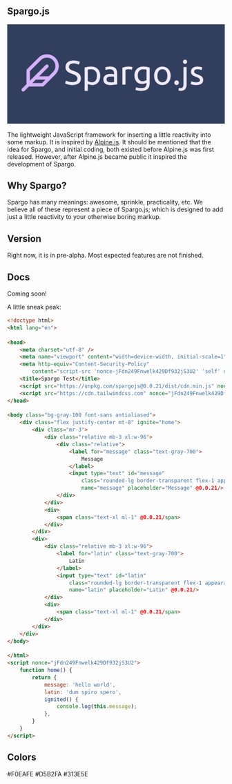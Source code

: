 ## Spargo.js

<p align="center"><img src="/logo_with_text.png" alt="Spargo.js Logo"></p>

The lightweight JavaScript framework for inserting a little reactivity into some markup. It is inspired by [Alpine.js](https://github.com/alpinejs/alpine). It should be mentioned that the idea for Spargo, and initial coding, both existed before Alpine.js was first released. However, after Alpine.js became public it inspired the development of Spargo.

## Why Spargo?

Spargo has many meanings: awesome, sprinkle, practicality, etc. We believe all of these represent a piece of Spargo.js; which is designed to add just a little reactivity to your otherwise boring markup.

## Version

Right now, it is in pre-alpha. Most expected features are not finished.

## Docs

Coming soon!

A little sneak peak:

```html
<!doctype html>
<html lang="en">

<head>
    <meta charset="utf-8" />
    <meta name="viewport" content="width=device-width, initial-scale=1">
    <meta http-equiv="Content-Security-Policy"
        content="script-src 'nonce-jFdn249Fnwelk429Df932jS3U2' 'self' data:; default-src 'self'; style-src https://cdn.tailwindcss.com 'unsafe-inline'">
    <title>Spargo Test</title>
    <script src="https://unpkg.com/spargojs@0.0.21/dist/cdn.min.js" nonce="jFdn249Fnwelk429Df932jS3U2" defer></script>
    <script src="https://cdn.tailwindcss.com" nonce="jFdn249Fnwelk429Df932jS3U2"></script>
</head>

<body class="bg-gray-100 font-sans antialiased">
    <div class="flex justify-center mt-8" ignite="home">
        <div class="mr-3">
            <div class="relative mb-3 xl:w-96">
                <div class="relative">
                    <label for="message" class="text-gray-700">
                        Message
                    </label>
                    <input type="text" id="message"
                        class="rounded-lg border-transparent flex-1 appearance-none border border-gray-300 w-full py-2 px-4 bg-white text-gray-700 placeholder-gray-400 shadow-sm text-base focus:outline-none focus:ring-2 focus:ring-stone-600 focus:border-transparent"
                        name="message" placeholder="Message" @0.0.21/>
                </div>
            </div>
            <div>
                <span class="text-xl ml-1" @0.0.21/span>
            </div>
        </div>
        <div>
            <div class="relative mb-3 xl:w-96">
                <label for="latin" class="text-gray-700">
                    Latin
                </label>
                <input type="text" id="latin"
                    class="rounded-lg border-transparent flex-1 appearance-none border border-gray-300 w-full py-2 px-4 bg-white text-gray-700 placeholder-gray-400 shadow-sm text-base focus:outline-none focus:ring-2 focus:ring-stone-600 focus:border-transparent"
                    name="latin" placeholder="Latin" @0.0.21/>
            </div>
            <div>
                <span class="text-xl ml-1" @0.0.21/span>
            </div>
        </div>
    </div>
</body>

</html>
<script nonce="jFdn249Fnwelk429Df932jS3U2">
    function home() {
        return {
            message: 'hello world',
            latin: 'dum spiro spero',
            ignited() {
                console.log(this.message);
            },
        }
    }
</script>
```

## Colors
#F0EAFE
#D5B2FA
#313E5E